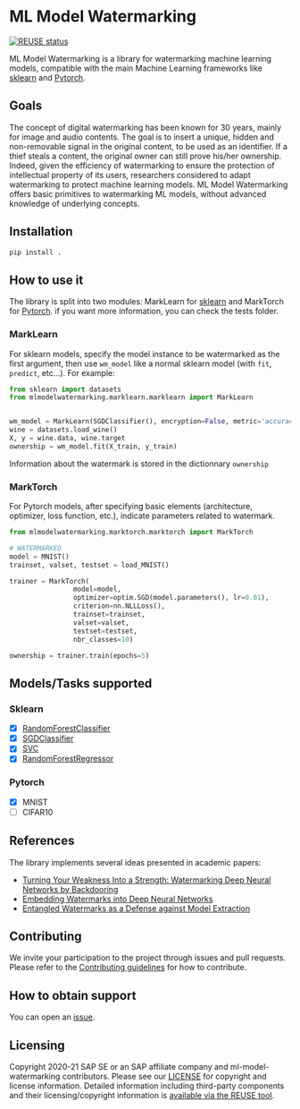 # ML Model Watermarking

[![REUSE status](https://api.reuse.software/badge/github.com/SAP/ml-model-watermarking)](https://api.reuse.software/info/github.com/SAP/ml-model-watermarking)

ML Model Watermarking is a library for watermarking machine learning models, compatible with the main Machine Learning frameworks like [sklearn](https://github.com/scikit-learn/scikit-learn) and [Pytorch](https://github.com/pytorch/pytorch).

## Goals

The concept of digital watermarking has been known for 30 years, mainly for image and audio contents. The goal is to insert a unique, hidden and non-removable signal in the original content, to be used as an identifier. If a thief steals a content, the original owner can still prove his/her ownership. Indeed, given the efficiency of watermarking to ensure the protection of intellectual property of its users, researchers considered to adapt watermarking to protect machine learning models. ML Model Watermarking offers basic primitives to watermarking ML models, without advanced knowledge of underlying concepts.

## Installation

``` python
pip install .
```

## How to use it

The library is split into two modules: MarkLearn for [sklearn](https://github.com/scikit-learn/scikit-learn) and MarkTorch for [Pytorch](https://github.com/pytorch/pytorch). if you want more information, you can check the tests folder.

### MarkLearn

For sklearn models, specify the model instance to be watermarked as the first argument, then use ```wm_model``` like a normal sklearn model (with ```fit```, ```predict```, etc...). For example: 

``` python
from sklearn import datasets
from mlmodelwatermarking.marklearn.marklearn import MarkLearn


wm_model = MarkLearn(SGDClassifier(), encryption=False, metric='accuracy')
wine = datasets.load_wine()
X, y = wine.data, wine.target
ownership = wm_model.fit(X_train, y_train)
```
Information about the watermark is stored in the dictionnary ```ownership```

### MarkTorch

For Pytorch models, after specifying basic elements (architecture, optimizer, loss function, etc.), indicate parameters related to watermark.

``` python
from mlmodelwatermarking.marktorch.marktorch import MarkTorch

# WATERMARKED
model = MNIST()
trainset, valset, testset = load_MNIST()

trainer = MarkTorch(
                model=model,
                optimizer=optim.SGD(model.parameters(), lr=0.01),
                criterion=nn.NLLLoss(),
                trainset=trainset,
                valset=valset,
                testset=testset,
                nbr_classes=10)

ownership = trainer.train(epochs=5)
```

## Models/Tasks supported

### Sklearn
- [x] [RandomForestClassifier](https://scikit-learn.org/stable/modules/generated/sklearn.ensemble.RandomForestClassifier.html)
- [x] [SGDClassifier](https://scikit-learn.org/stable/modules/generated/sklearn.linear_model.SGDClassifier.html)
- [x] [SVC](https://scikit-learn.org/stable/modules/generated/sklearn.svm.SVC.html)
- [x] [RandomForestRegressor](https://scikit-learn.org/stable/modules/generated/sklearn.ensemble.RandomForestRegressor.html)

### Pytorch
- [x] MNIST
- [ ] CIFAR10 

## References

The library implements several ideas presented in academic papers:

- [Turning Your Weakness Into a Strength: Watermarking Deep Neural Networks by Backdooring](https://www.usenix.org/conference/usenixsecurity18/presentation/adi)
- [Embedding Watermarks into Deep Neural Networks](https://dl.acm.org/doi/abs/10.1145/3078971.3078974?casa_token=H5HTBeo2JDAAAAAA:P5P93MufED9DZZ5zAfqaaIJ5x2Y81t-HKfQLVPsRTC7XSaN7NaWUZA-1Wg2_F0ROIFCXzapYjsFs)
- [Entangled Watermarks as a Defense against Model Extraction](https://www.usenix.org/conference/usenixsecurity21/presentation/jia)

## Contributing

We invite your participation to the project through issues and pull requests. Please refer to the [Contributing guidelines](https://github.com/SAP/ml-model-watermarking/blob/main/CONTRIBUTING.md) for how to contribute.

## How to obtain support

You can open an [issue](https://github.com/SAP/ml-model-watermarking/issues).

## Licensing

Copyright 2020-21 SAP SE or an SAP affiliate company and ml-model-watermarking contributors. Please see our [LICENSE](LICENSE) for copyright and license information. Detailed information including third-party components and their licensing/copyright information is [available via the REUSE tool](https://api.reuse.software/info/github.com/SAP/ml-model-watermarking).
